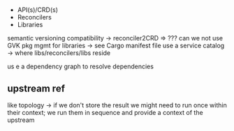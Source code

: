 # 

- API(s)/CRD(s)
- Reconcilers
- Libraries

semantic versioning
compatibility -> reconciler2CRD => ??? can we not use GVK
pkg mgmt for libraries -> see Cargo
manifest file
use a service catalog -> where libs/reconcilers/libs reside

us e a dependency graph to resolve dependencies

## upstream ref

like topology -> if we don't store the result we might need to run once within their context; we run them in sequence and provide a context of the upstream